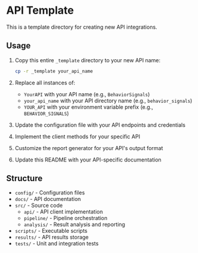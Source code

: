 # API Template

This is a template directory for creating new API integrations. 

## Usage

1. Copy this entire `_template` directory to your new API name:
   ```bash
   cp -r _template your_api_name
   ```

2. Replace all instances of:
   - `YourAPI` with your API name (e.g., `BehaviorSignals`)
   - `your_api_name` with your API directory name (e.g., `behavior_signals`)
   - `YOUR_API` with your environment variable prefix (e.g., `BEHAVIOR_SIGNALS`)

3. Update the configuration file with your API endpoints and credentials

4. Implement the client methods for your specific API

5. Customize the report generator for your API's output format

6. Update this README with your API-specific documentation

## Structure

- `config/` - Configuration files
- `docs/` - API documentation
- `src/` - Source code
  - `api/` - API client implementation
  - `pipeline/` - Pipeline orchestration
  - `analysis/` - Result analysis and reporting
- `scripts/` - Executable scripts
- `results/` - API results storage
- `tests/` - Unit and integration tests